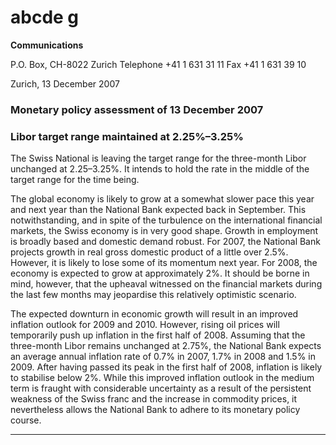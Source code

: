 # abcde g

**Communications**


P.O. Box, CH-8022 Zurich
Telephone +41 1 631 31 11
Fax +41 1 631 39 10

Zurich, 13 December 2007

### Monetary policy assessment of 13 December 2007


### Libor target range maintained at 2.25%–3.25%

The Swiss National is leaving the target range for the three-month Libor unchanged at
2.25–3.25%. It intends to hold the rate in the middle of the target range for the time
being.

The global economy is likely to grow at a somewhat slower pace this year and next year
than the National Bank expected back in September. This notwithstanding, and in spite of
the turbulence on the international financial markets, the Swiss economy is in very good
shape. Growth in employment is broadly based and domestic demand robust. For 2007, the
National Bank projects growth in real gross domestic product of a little over 2.5%.
However, it is likely to lose some of its momentum next year. For 2008, the economy is
expected to grow at approximately 2%. It should be borne in mind, however, that the
upheaval witnessed on the financial markets during the last few months may jeopardise
this relatively optimistic scenario.

The expected downturn in economic growth will result in an improved inflation outlook for
2009 and 2010. However, rising oil prices will temporarily push up inflation in the first
half of 2008. Assuming that the three-month Libor remains unchanged at 2.75%, the
National Bank expects an average annual inflation rate of 0.7% in 2007, 1.7% in 2008 and
1.5% in 2009. After having passed its peak in the first half of 2008, inflation is likely to
stabilise below 2%. While this improved inflation outlook in the medium term is fraught
with considerable uncertainty as a result of the persistent weakness of the Swiss franc and
the increase in commodity prices, it nevertheless allows the National Bank to adhere to its
monetary policy course.


-----

